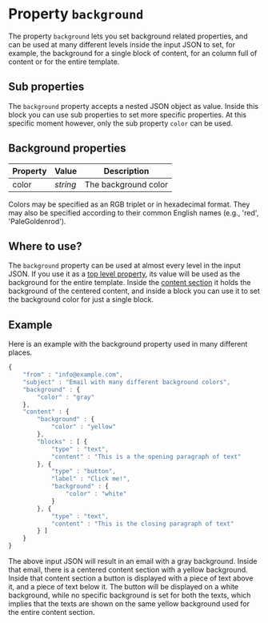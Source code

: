 # Property `background`

The property `background` lets you set background related properties, and can be 
used at many different levels inside the input JSON to set, for example, 
the background for a single block of content, for an column full of content or 
for the entire template.

## Sub properties

The `background` property accepts a nested JSON object as value. Inside this 
block you can use sub properties to set more specific properties. At this 
specific moment however, only the sub property `color` can be used.

## Background properties

| Property | Value | Description          |
|:---------|-------|----------------------|
| color | _string_ | The background color |

Colors may be specified as an RGB triplet or in hexadecimal format. They may 
also be specified according to their common English names (e.g., 'red', 
'PaleGoldenrod').

## Where to use?

The `background` property can be used at almost every level in the input JSON. 
If you use it as a [top level property](copernica-docs:ResponsiveEmail/json/top-level-properties), 
its value will be used as the background for the entire template. Inside the 
[content section](copernica-docs:ResponsiveEmail/json/property-content) it holds 
the background of the centered content, and inside a block you can use it to set 
the background color for just a single block.

## Example

Here is an example with the background property used in many different places.

```javascript
{
    "from" : "info@example.com",
    "subject" : "Email with many different background colors",
    "background" : {
        "color" : "gray"
    },
    "content" : {
        "background" : {
            "color" : "yellow"
        },
        "blocks" : [ {
            "type" : "text",
            "content" : "This is a the opening paragraph of text"
        }, {
            "type" : "button",
            "label" : "Click me!",
            "background" : {
                "color" : "white"
            }
        }, {
            "type" : "text",
            "content" : "This is the closing paragraph of text"
        } ]
    }
}
```

The above input JSON will result in an email with a gray background. Inside that 
email, there is a centered content section with a yellow background. Inside that 
content section a button is displayed with a piece of text above it, and a piece 
of text below it. The button will be displayed on a white background, while no 
specific background is set for both the texts, which implies that the texts are 
shown on the same yellow background used for the entire content section.
